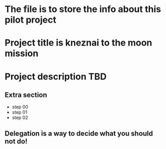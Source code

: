 # The file is to store the info about this pilot project
# Project title is kneznai to the moon mission
# Project description TBD

## Extra section
* step 00
* step 01
* step 02

## Delegation is a way to decide what you should not do!